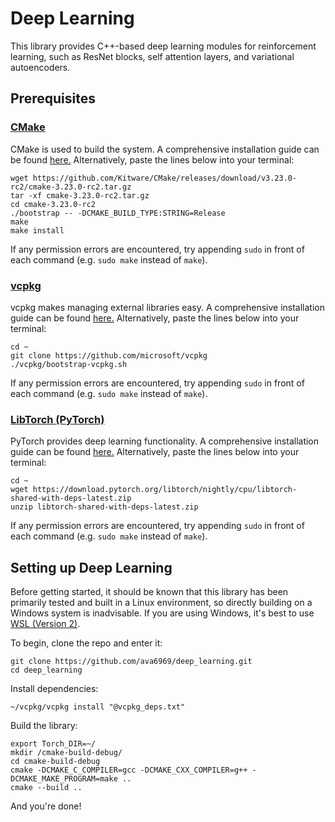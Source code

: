 # Deep Learning
This library provides C++-based deep learning modules for reinforcement learning, such as ResNet blocks, self attention layers, and variational autoencoders.

## Prerequisites
### [CMake](https://cmake.org/)
CMake is used to build the system. A comprehensive installation guide can be found [here.](https://cmake.org/install/) Alternatively, paste the lines below into your terminal:
```
wget https://github.com/Kitware/CMake/releases/download/v3.23.0-rc2/cmake-3.23.0-rc2.tar.gz
tar -xf cmake-3.23.0-rc2.tar.gz
cd cmake-3.23.0-rc2
./bootstrap -- -DCMAKE_BUILD_TYPE:STRING=Release
make
make install
```
If any permission errors are encountered, try appending `sudo` in front of each command (e.g. `sudo make` instead of `make`).

### [vcpkg](https://vcpkg.io/en/index.html)
vcpkg makes managing external libraries easy. A comprehensive installation guide can be found [here.](https://github.com/microsoft/vcpkg) Alternatively, paste the lines below into your terminal:
```
cd ~
git clone https://github.com/microsoft/vcpkg
./vcpkg/bootstrap-vcpkg.sh
```
If any permission errors are encountered, try appending `sudo` in front of each command (e.g. `sudo make` instead of `make`).

### [LibTorch (PyTorch)](https://pytorch.org/)
PyTorch provides deep learning functionality. A comprehensive installation guide can be found [here.](https://github.com/microsoft/vcpkg) Alternatively, paste the lines below into your terminal:
```
cd ~
wget https://download.pytorch.org/libtorch/nightly/cpu/libtorch-shared-with-deps-latest.zip
unzip libtorch-shared-with-deps-latest.zip
```
If any permission errors are encountered, try appending `sudo` in front of each command (e.g. `sudo make` instead of `make`).

## Setting up Deep Learning
Before getting started, it should be known that this library has been primarily tested and built in a Linux environment, so directly building on a Windows system is inadvisable. If you are using Windows, it's best to use [WSL (Version 2)](https://docs.microsoft.com/en-us/windows/wsl/install).

To begin, clone the repo and enter it:
```
git clone https://github.com/ava6969/deep_learning.git
cd deep_learning
```
Install dependencies:
```
~/vcpkg/vcpkg install "@vcpkg_deps.txt"
```
Build the library:
```
export Torch_DIR=~/
mkdir /cmake-build-debug/
cd cmake-build-debug
cmake -DCMAKE_C_COMPILER=gcc -DCMAKE_CXX_COMPILER=g++ -DCMAKE_MAKE_PROGRAM=make ..
cmake --build ..
```
And you're done!